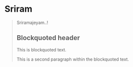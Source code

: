 # Sriram
>
> Sriramajeyam..!
>
> ## Blockquoted header
>
> This is blockquoted text.
>
> This is a second paragraph within the blockquoted text.

